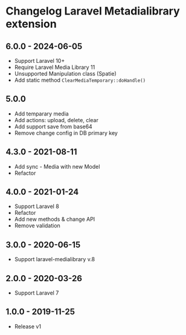 # Changelog Laravel Metadialibrary extension

## 6.0.0 - 2024-06-05

- Support Laravel 10+
- Require Laravel Media Library 11
- Unsupported Manipulation class (Spatie)
- Add static method `ClearMediaTemporary::doHandle()`

## 5.0.0

- Add temparary media
- Add actions: upload, delete, clear
- Add support save from base64
- Remove change config in DB primary key

## 4.3.0 - 2021-08-11

- Add sync - Media with new Model
- Refactor

## 4.0.0 - 2021-01-24

- Support Laravel 8
- Refactor
- Add new methods & change API
- Remove validation

## 3.0.0 - 2020-06-15

- Support laravel-medialibrary v.8

## 2.0.0 - 2020-03-26

- Support Laravel 7

## 1.0.0 - 2019-11-25

- Release v1
